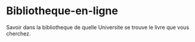 # Bibliotheque-en-ligne
Savoir dans la bibliotheque de quelle Universite se trouve le livre que vous cherchez.
